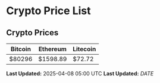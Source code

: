 # Crypto Price List

## Crypto Prices
| Bitcoin | Ethereum | Litecoin |
| ------- | -------- | -------- |
| $80296 | $1598.89 | $72.72 |
**Last Updated:** 2025-04-08 05:00 UTC
**Last Updated:** $DATE$
